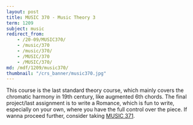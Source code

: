 ```yaml
---
layout: post
title: MUSIC 370 - Music Theory 3
term: 1209
subject: music
redirect_from:
    - /20-09/MUSIC370/
    - /music/370
    - /music/370/
    - /MUSIC/370
    - /MUSIC/370/
md: /mdf/1209/music370/
thumbnail: "/crs_banner/music370.jpg"
---
```

This course is the last standard theory course, which mainly covers the chromatic harmony in 19th century, like augmented 6th chords. The final project/last assignment is to write a Romance, which is fun to write, especially on your own, where you have the full control over the piece. If wanna proceed further, consider taking [MUSIC 371](/music371). 
